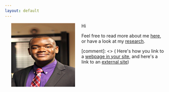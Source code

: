 ```yaml
---
layout: default
---
```



<img align="left" src="assets/prof_pic.jpg" hspace="20"  width="200" height="200" >

Hi 

Feel free to read more about me [here](/about/), or have a look at my [research](/research/).

[comment]: <> ( Here's how you link to a [webpage in your site](/teaching/), and
 here's a link to an [external site](https://www.google.com))

